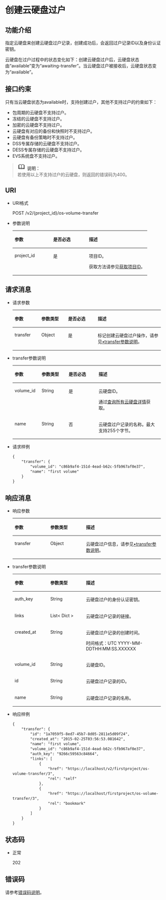 # 创建云硬盘过户<a name="zh-cn_topic_0093348348"></a>

## 功能介绍<a name="zh-cn_topic_0092887872_section44805042171914"></a>

指定云硬盘来创建云硬盘过户记录，创建成功后，会返回过户记录ID以及身份认证密钥。

云硬盘在过户过程中的状态变化如下：创建云硬盘过户后，云硬盘状态由“available”变为“awaiting-transfer”。当云硬盘过户被接收后，云硬盘状态变为“available”。

## 接口约束<a name="zh-cn_topic_0092887872_section47607821172029"></a>

只有当云硬盘状态为available时，支持创建过户，其他不支持过户的约束如下：

-   包周期的云硬盘不支持过户。
-   冻结的云硬盘不支持过户。
-   加密的云硬盘不支持过户。
-   云硬盘有对应的备份和快照时不支持过户。
-   云硬盘有备份策略时不支持过户。
-   DSS专属存储的云硬盘不支持过户。
-   DESS专属存储的云硬盘不支持过户。
-   EVS系统盘不支持过户。

>![](public_sys-resources/icon-note.gif) **说明：**   
>若使用以上不支持过户的云硬盘，则返回的错误码为400。  

## URI<a name="section1351917332235"></a>

-   URI格式

    POST /v2/\{project\_id\}/os-volume-transfer

-   参数说明

    <a name="table12146232414"></a>
    <table><thead align="left"><tr id="row1221412122414"><th class="cellrowborder" valign="top" width="28.57%" id="mcps1.1.4.1.1"><p id="p17214424242"><a name="p17214424242"></a><a name="p17214424242"></a>参数</p>
    </th>
    <th class="cellrowborder" valign="top" width="26.529999999999998%" id="mcps1.1.4.1.2"><p id="p7214122102419"><a name="p7214122102419"></a><a name="p7214122102419"></a>是否必选</p>
    </th>
    <th class="cellrowborder" valign="top" width="44.9%" id="mcps1.1.4.1.3"><p id="p1021542202417"><a name="p1021542202417"></a><a name="p1021542202417"></a>描述</p>
    </th>
    </tr>
    </thead>
    <tbody><tr id="row202151428245"><td class="cellrowborder" valign="top" width="28.57%" headers="mcps1.1.4.1.1 "><p id="p32155212418"><a name="p32155212418"></a><a name="p32155212418"></a>project_id</p>
    </td>
    <td class="cellrowborder" valign="top" width="26.529999999999998%" headers="mcps1.1.4.1.2 "><p id="p721519211241"><a name="p721519211241"></a><a name="p721519211241"></a>是</p>
    </td>
    <td class="cellrowborder" valign="top" width="44.9%" headers="mcps1.1.4.1.3 "><p id="p6215122152416"><a name="p6215122152416"></a><a name="p6215122152416"></a>项目ID。</p>
    <p id="p721518282414"><a name="p721518282414"></a><a name="p721518282414"></a>获取方法请参见<a href="获取项目ID.md">获取项目ID</a>。</p>
    </td>
    </tr>
    </tbody>
    </table>


## 请求消息<a name="zh-cn_topic_0092887872_section3832507172056"></a>

-   请求参数

    <a name="table42671863"></a>
    <table><thead align="left"><tr id="row12592542"><th class="cellrowborder" valign="top" width="18%" id="mcps1.1.5.1.1"><p id="p13362997"><a name="p13362997"></a><a name="p13362997"></a>参数</p>
    </th>
    <th class="cellrowborder" valign="top" width="18%" id="mcps1.1.5.1.2"><p id="p8661001"><a name="p8661001"></a><a name="p8661001"></a>参数类型</p>
    </th>
    <th class="cellrowborder" valign="top" width="20%" id="mcps1.1.5.1.3"><p id="p30452481"><a name="p30452481"></a><a name="p30452481"></a>是否必选</p>
    </th>
    <th class="cellrowborder" valign="top" width="44%" id="mcps1.1.5.1.4"><p id="p50731910"><a name="p50731910"></a><a name="p50731910"></a>描述</p>
    </th>
    </tr>
    </thead>
    <tbody><tr id="row5187493615377"><td class="cellrowborder" valign="top" width="18%" headers="mcps1.1.5.1.1 "><p id="p4112025815377"><a name="p4112025815377"></a><a name="p4112025815377"></a>transfer</p>
    </td>
    <td class="cellrowborder" valign="top" width="18%" headers="mcps1.1.5.1.2 "><p id="p4240658415377"><a name="p4240658415377"></a><a name="p4240658415377"></a>Object</p>
    </td>
    <td class="cellrowborder" valign="top" width="20%" headers="mcps1.1.5.1.3 "><p id="p1238131615377"><a name="p1238131615377"></a><a name="p1238131615377"></a>是</p>
    </td>
    <td class="cellrowborder" valign="top" width="44%" headers="mcps1.1.5.1.4 "><p id="p6336250715377"><a name="p6336250715377"></a><a name="p6336250715377"></a>标记创建云硬盘过户操作，请参见<a href="#li55316081111336">•transfer参数说明</a>。</p>
    </td>
    </tr>
    </tbody>
    </table>


-   <a name="li55316081111336"></a>transfer参数说明

    <a name="zh-cn_topic_0092887872_table881415614117"></a>
    <table><thead align="left"><tr id="zh-cn_topic_0092887872_row168152061012"><th class="cellrowborder" valign="top" width="18.181818181818183%" id="mcps1.1.5.1.1"><p id="zh-cn_topic_0092887872_p17815961816"><a name="zh-cn_topic_0092887872_p17815961816"></a><a name="zh-cn_topic_0092887872_p17815961816"></a>参数</p>
    </th>
    <th class="cellrowborder" valign="top" width="18.181818181818183%" id="mcps1.1.5.1.2"><p id="zh-cn_topic_0092887872_p9815116514"><a name="zh-cn_topic_0092887872_p9815116514"></a><a name="zh-cn_topic_0092887872_p9815116514"></a>参数类型</p>
    </th>
    <th class="cellrowborder" valign="top" width="20.202020202020204%" id="mcps1.1.5.1.3"><p id="zh-cn_topic_0092887872_p11815176017"><a name="zh-cn_topic_0092887872_p11815176017"></a><a name="zh-cn_topic_0092887872_p11815176017"></a>是否必选</p>
    </th>
    <th class="cellrowborder" valign="top" width="43.43434343434344%" id="mcps1.1.5.1.4"><p id="zh-cn_topic_0092887872_p881596417"><a name="zh-cn_topic_0092887872_p881596417"></a><a name="zh-cn_topic_0092887872_p881596417"></a>描述</p>
    </th>
    </tr>
    </thead>
    <tbody><tr id="zh-cn_topic_0092887872_row6815269119"><td class="cellrowborder" valign="top" width="18.181818181818183%" headers="mcps1.1.5.1.1 "><p id="zh-cn_topic_0092887872_p15774191420418"><a name="zh-cn_topic_0092887872_p15774191420418"></a><a name="zh-cn_topic_0092887872_p15774191420418"></a>volume_id</p>
    </td>
    <td class="cellrowborder" valign="top" width="18.181818181818183%" headers="mcps1.1.5.1.2 "><p id="zh-cn_topic_0092887872_p11815126917"><a name="zh-cn_topic_0092887872_p11815126917"></a><a name="zh-cn_topic_0092887872_p11815126917"></a>String</p>
    </td>
    <td class="cellrowborder" valign="top" width="20.202020202020204%" headers="mcps1.1.5.1.3 "><p id="zh-cn_topic_0092887872_p178154611118"><a name="zh-cn_topic_0092887872_p178154611118"></a><a name="zh-cn_topic_0092887872_p178154611118"></a>是</p>
    </td>
    <td class="cellrowborder" valign="top" width="43.43434343434344%" headers="mcps1.1.5.1.4 "><p id="zh-cn_topic_0092887872_p88151664117"><a name="zh-cn_topic_0092887872_p88151664117"></a><a name="zh-cn_topic_0092887872_p88151664117"></a>云硬盘ID。</p>
    <p id="p0664195210426"><a name="p0664195210426"></a><a name="p0664195210426"></a>通过<a href="查询所有云硬盘详情-Cinder-v3.md">查询所有云硬盘详情</a>获取。</p>
    </td>
    </tr>
    <tr id="zh-cn_topic_0092887872_row48151561014"><td class="cellrowborder" valign="top" width="18.181818181818183%" headers="mcps1.1.5.1.1 "><p id="zh-cn_topic_0092887872_p1781517616118"><a name="zh-cn_topic_0092887872_p1781517616118"></a><a name="zh-cn_topic_0092887872_p1781517616118"></a>name</p>
    </td>
    <td class="cellrowborder" valign="top" width="18.181818181818183%" headers="mcps1.1.5.1.2 "><p id="zh-cn_topic_0092887872_p10815136119"><a name="zh-cn_topic_0092887872_p10815136119"></a><a name="zh-cn_topic_0092887872_p10815136119"></a>String</p>
    </td>
    <td class="cellrowborder" valign="top" width="20.202020202020204%" headers="mcps1.1.5.1.3 "><p id="zh-cn_topic_0092887872_p98151467115"><a name="zh-cn_topic_0092887872_p98151467115"></a><a name="zh-cn_topic_0092887872_p98151467115"></a>否</p>
    </td>
    <td class="cellrowborder" valign="top" width="43.43434343434344%" headers="mcps1.1.5.1.4 "><p id="zh-cn_topic_0092887872_p17815196917"><a name="zh-cn_topic_0092887872_p17815196917"></a><a name="zh-cn_topic_0092887872_p17815196917"></a>云硬盘过户记录的名称。<span id="text726643673017"><a name="text726643673017"></a><a name="text726643673017"></a>最大支持255个字节。</span></p>
    </td>
    </tr>
    </tbody>
    </table>

-   请求样例

    ```
    {
        "transfer": {
            "volume_id": "c86b9af4-151d-4ead-b62c-5fb967af0e37", 
            "name": "first volume"
        }
    }
    ```


## 响应消息<a name="zh-cn_topic_0092887872_section23586530172122"></a>

-   响应参数

    <a name="table367317440212"></a>
    <table><thead align="left"><tr id="row167314412210"><th class="cellrowborder" valign="top" width="24.05%" id="mcps1.1.4.1.1"><p id="p467324415210"><a name="p467324415210"></a><a name="p467324415210"></a>参数</p>
    </th>
    <th class="cellrowborder" valign="top" width="24.05%" id="mcps1.1.4.1.2"><p id="p156746441427"><a name="p156746441427"></a><a name="p156746441427"></a>参数类型</p>
    </th>
    <th class="cellrowborder" valign="top" width="51.9%" id="mcps1.1.4.1.3"><p id="p8674134413213"><a name="p8674134413213"></a><a name="p8674134413213"></a>描述</p>
    </th>
    </tr>
    </thead>
    <tbody><tr id="row196747441326"><td class="cellrowborder" valign="top" width="24.05%" headers="mcps1.1.4.1.1 "><p id="p967411441324"><a name="p967411441324"></a><a name="p967411441324"></a>transfer</p>
    </td>
    <td class="cellrowborder" valign="top" width="24.05%" headers="mcps1.1.4.1.2 "><p id="p106741844324"><a name="p106741844324"></a><a name="p106741844324"></a>Object</p>
    </td>
    <td class="cellrowborder" valign="top" width="51.9%" headers="mcps1.1.4.1.3 "><p id="p1067484418216"><a name="p1067484418216"></a><a name="p1067484418216"></a>云硬盘过户信息，请参见<a href="#li32419762111447">•transfer参数说明</a>。</p>
    </td>
    </tr>
    </tbody>
    </table>

-   <a name="li32419762111447"></a>transfer参数说明

    <a name="zh-cn_topic_0092887872_table6685576181553"></a>
    <table><thead align="left"><tr id="zh-cn_topic_0092887872_row1296752181553"><th class="cellrowborder" valign="top" width="24.05%" id="mcps1.1.4.1.1"><p id="zh-cn_topic_0092887872_p37928058181553"><a name="zh-cn_topic_0092887872_p37928058181553"></a><a name="zh-cn_topic_0092887872_p37928058181553"></a>参数</p>
    </th>
    <th class="cellrowborder" valign="top" width="24.05%" id="mcps1.1.4.1.2"><p id="zh-cn_topic_0092887872_p52273840181553"><a name="zh-cn_topic_0092887872_p52273840181553"></a><a name="zh-cn_topic_0092887872_p52273840181553"></a>参数类型</p>
    </th>
    <th class="cellrowborder" valign="top" width="51.9%" id="mcps1.1.4.1.3"><p id="zh-cn_topic_0092887872_p42375363181553"><a name="zh-cn_topic_0092887872_p42375363181553"></a><a name="zh-cn_topic_0092887872_p42375363181553"></a>描述</p>
    </th>
    </tr>
    </thead>
    <tbody><tr id="zh-cn_topic_0092887872_row45833953181553"><td class="cellrowborder" valign="top" width="24.05%" headers="mcps1.1.4.1.1 "><p id="zh-cn_topic_0092887872_p21562735181553"><a name="zh-cn_topic_0092887872_p21562735181553"></a><a name="zh-cn_topic_0092887872_p21562735181553"></a>auth_key</p>
    </td>
    <td class="cellrowborder" valign="top" width="24.05%" headers="mcps1.1.4.1.2 "><p id="zh-cn_topic_0092887872_p1751085181553"><a name="zh-cn_topic_0092887872_p1751085181553"></a><a name="zh-cn_topic_0092887872_p1751085181553"></a>String</p>
    </td>
    <td class="cellrowborder" valign="top" width="51.9%" headers="mcps1.1.4.1.3 "><p id="zh-cn_topic_0092887872_p13253466181553"><a name="zh-cn_topic_0092887872_p13253466181553"></a><a name="zh-cn_topic_0092887872_p13253466181553"></a>云硬盘过户的身份认证密钥。</p>
    </td>
    </tr>
    <tr id="zh-cn_topic_0092887872_row12974480107"><td class="cellrowborder" valign="top" width="24.05%" headers="mcps1.1.4.1.1 "><p id="zh-cn_topic_0092887872_p1097410819109"><a name="zh-cn_topic_0092887872_p1097410819109"></a><a name="zh-cn_topic_0092887872_p1097410819109"></a>links</p>
    </td>
    <td class="cellrowborder" valign="top" width="24.05%" headers="mcps1.1.4.1.2 "><p id="zh-cn_topic_0092887872_p797448121011"><a name="zh-cn_topic_0092887872_p797448121011"></a><a name="zh-cn_topic_0092887872_p797448121011"></a>List&lt; Dict &gt;</p>
    </td>
    <td class="cellrowborder" valign="top" width="51.9%" headers="mcps1.1.4.1.3 "><p id="zh-cn_topic_0092887872_p17974484101"><a name="zh-cn_topic_0092887872_p17974484101"></a><a name="zh-cn_topic_0092887872_p17974484101"></a>云硬盘过户记录的链接。</p>
    </td>
    </tr>
    <tr id="zh-cn_topic_0092887872_row862121220101"><td class="cellrowborder" valign="top" width="24.05%" headers="mcps1.1.4.1.1 "><p id="zh-cn_topic_0092887872_p1762112141010"><a name="zh-cn_topic_0092887872_p1762112141010"></a><a name="zh-cn_topic_0092887872_p1762112141010"></a>created_at</p>
    </td>
    <td class="cellrowborder" valign="top" width="24.05%" headers="mcps1.1.4.1.2 "><p id="zh-cn_topic_0092887872_p4623123109"><a name="zh-cn_topic_0092887872_p4623123109"></a><a name="zh-cn_topic_0092887872_p4623123109"></a>String</p>
    </td>
    <td class="cellrowborder" valign="top" width="51.9%" headers="mcps1.1.4.1.3 "><p id="zh-cn_topic_0092887872_p186221213104"><a name="zh-cn_topic_0092887872_p186221213104"></a><a name="zh-cn_topic_0092887872_p186221213104"></a>云硬盘过户记录的创建时间。</p>
    <p id="p189414591376"><a name="p189414591376"></a><a name="p189414591376"></a><span id="text164869573817"><a name="text164869573817"></a><a name="text164869573817"></a>时间格式：UTC YYYY-MM-DDTHH:MM:SS.XXXXXX</span></p>
    </td>
    </tr>
    <tr id="zh-cn_topic_0092887872_row569771417102"><td class="cellrowborder" valign="top" width="24.05%" headers="mcps1.1.4.1.1 "><p id="zh-cn_topic_0092887872_p369761461010"><a name="zh-cn_topic_0092887872_p369761461010"></a><a name="zh-cn_topic_0092887872_p369761461010"></a>volume_id</p>
    </td>
    <td class="cellrowborder" valign="top" width="24.05%" headers="mcps1.1.4.1.2 "><p id="zh-cn_topic_0092887872_p769712143104"><a name="zh-cn_topic_0092887872_p769712143104"></a><a name="zh-cn_topic_0092887872_p769712143104"></a>String</p>
    </td>
    <td class="cellrowborder" valign="top" width="51.9%" headers="mcps1.1.4.1.3 "><p id="zh-cn_topic_0092887872_p56979145107"><a name="zh-cn_topic_0092887872_p56979145107"></a><a name="zh-cn_topic_0092887872_p56979145107"></a>云硬盘ID。</p>
    </td>
    </tr>
    <tr id="zh-cn_topic_0092887872_row2457217151019"><td class="cellrowborder" valign="top" width="24.05%" headers="mcps1.1.4.1.1 "><p id="zh-cn_topic_0092887872_p94571174106"><a name="zh-cn_topic_0092887872_p94571174106"></a><a name="zh-cn_topic_0092887872_p94571174106"></a>id</p>
    </td>
    <td class="cellrowborder" valign="top" width="24.05%" headers="mcps1.1.4.1.2 "><p id="zh-cn_topic_0092887872_p174577172105"><a name="zh-cn_topic_0092887872_p174577172105"></a><a name="zh-cn_topic_0092887872_p174577172105"></a>String</p>
    </td>
    <td class="cellrowborder" valign="top" width="51.9%" headers="mcps1.1.4.1.3 "><p id="zh-cn_topic_0092887872_p18457171718107"><a name="zh-cn_topic_0092887872_p18457171718107"></a><a name="zh-cn_topic_0092887872_p18457171718107"></a>云硬盘过户记录的ID。</p>
    </td>
    </tr>
    <tr id="zh-cn_topic_0092887872_row527752431012"><td class="cellrowborder" valign="top" width="24.05%" headers="mcps1.1.4.1.1 "><p id="zh-cn_topic_0092887872_p10277112415105"><a name="zh-cn_topic_0092887872_p10277112415105"></a><a name="zh-cn_topic_0092887872_p10277112415105"></a>name</p>
    </td>
    <td class="cellrowborder" valign="top" width="24.05%" headers="mcps1.1.4.1.2 "><p id="zh-cn_topic_0092887872_p4277132441017"><a name="zh-cn_topic_0092887872_p4277132441017"></a><a name="zh-cn_topic_0092887872_p4277132441017"></a>String</p>
    </td>
    <td class="cellrowborder" valign="top" width="51.9%" headers="mcps1.1.4.1.3 "><p id="zh-cn_topic_0092887872_p827720241108"><a name="zh-cn_topic_0092887872_p827720241108"></a><a name="zh-cn_topic_0092887872_p827720241108"></a>云硬盘过户记录的名称。</p>
    </td>
    </tr>
    </tbody>
    </table>

-   响应样例

    ```
    {
        "transfer": {
            "id": "1a7059f5-8ed7-45b7-8d05-2811e5d09f24", 
            "created_at": "2015-02-25T03:56:53.081642", 
            "name": "first volume", 
            "volume_id": "c86b9af4-151d-4ead-b62c-5fb967af0e37", 
            "auth_key": "9266c59563c84664", 
            "links": [
                {
                    "href": "https://localhost/v2/firstproject/os-volume-transfer/3", 
                    "rel": "self"
                }, 
                {
                    "href": "https://localhost/firstproject/os-volume-transfer/3", 
                    "rel": "bookmark"
                }
            ]
        }
    }
    ```


## 状态码<a name="zh-cn_topic_0092887872_section10353980172239"></a>

-   正常

    202


## 错误码<a name="section431317151242"></a>

请参考[错误码说明](错误码说明.md)。

